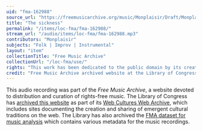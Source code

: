 ```yaml
---
uid: "fma-162988"
source_url: "https://freemusicarchive.org/music/Monplaisir/Draft/Monplaisir_-_Draft_-_06_The_sickness_1041"
title: "The sickness"
permalink: "/items/loc-fma/fma-162988/"
stream_url: "/audio/items/loc-fma/fma-162988.mp3"
contributors: "Monplaisir"
subjects: "Folk | Improv | Instrumental"
layout: "item"
collectionTitle: "Free Music Archive"
collectionUrl: "/loc-fma/use/"
rights: "This work has been dedicated to the public domain by its creator, thus is free to use and reuse without restriction. You can copy, modify, distribute and perform the work, even for commercial purposes, all without asking permission. Attribution is recommended but not required."
credit: "Free Music Archive archived website at the Library of Congress, Web Archives Division."
---
```


This audio recording was part of the _Free Music Archive_, a website devoted to distribution and curation of rights-free music. The Library of Congress has [archived this website](https://www.loc.gov/item/lcwaN0026492/) as part of its [Web Cultures Web Archive](https://www.loc.gov/collections/web-cultures-web-archive/about-this-collection/), which includes sites documenting the creation and sharing of emergent cultural traditions on the web. The Library has also archived the [FMA dataset for music analysis](https://catalog.loc.gov/vwebv/search?searchCode=LCCN&searchArg=2018655052&searchType=1&permalink=y) which contains various metadata for the music recordings.